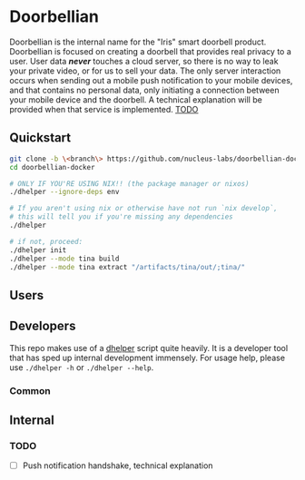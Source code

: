 # Doorbellian

Doorbellian is the internal name for the "Iris" smart doorbell product. Doorbellian is focused on creating a doorbell that provides real privacy to a user. User data ***never*** touches a cloud server, so there is no way to leak your private video, or for us to sell your data. The only server interaction occurs when sending out a mobile push notification to your mobile devices, and that contains no personal data, only initiating a connection between your mobile device and the doorbell. A technical explanation will be provided when that service is implemented. <ins>[TODO](#)</ins>

## Quickstart

```bash
git clone -b \<branch\> https://github.com/nucleus-labs/doorbellian-docker
cd doorbellian-docker

# ONLY IF YOU'RE USING NIX!! (the package manager or nixos)
./dhelper --ignore-deps env

# If you aren't using nix or otherwise have not run `nix develop`,
# this will tell you if you're missing any dependencies
./dhelper

# if not, proceed:
./dhelper init
./dhelper --mode tina build
./dhelper --mode tina extract "/artifacts/tina/out/;tina/"
```

## Users

## Developers

This repo makes use of a [dhelper](https://github.com/nucleus-labs/dhelper.template) script quite heavily. It is a developer tool that has sped up internal development immensely. For usage help, please use `./dhelper -h` or `./dhelper --help`.


### Common

## Internal

### TODO

- [ ] Push notification handshake, technical explanation
